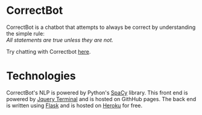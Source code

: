 # CorrectBot
CorrectBot is a chatbot that attempts to always be correct by understanding the simple rule:  
*All statements are true unless they are not.*

Try chatting with Correctbot [here](https://oojiang.github.io/CorrectBot/).

# Technologies
CorrectBot's NLP is powered by Python's [SpaCy](https://spacy.io/) library. 
This front end is powered by [Jquery Terminal](https://terminal.jcubic.pl/) and is hosted on GithHub pages.
The back end is written using [Flask](https://palletsprojects.com/p/flask/) and is hosted on [Heroku](https://www.heroku.com/) for free.
